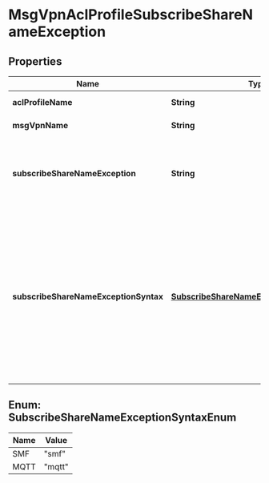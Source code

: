 

# MsgVpnAclProfileSubscribeShareNameException


## Properties

| Name | Type | Description | Notes |
|------------ | ------------- | ------------- | -------------|
|**aclProfileName** | **String** | The name of the ACL Profile. |  [optional] |
|**msgVpnName** | **String** | The name of the Message VPN. |  [optional] |
|**subscribeShareNameException** | **String** | The subscribe share name exception to the default action taken. May include wildcard characters. |  [optional] |
|**subscribeShareNameExceptionSyntax** | [**SubscribeShareNameExceptionSyntaxEnum**](#SubscribeShareNameExceptionSyntaxEnum) | The syntax of the subscribe share name for the exception to the default action taken. The allowed values and their meaning are:  &lt;pre&gt; \&quot;smf\&quot; - Topic uses SMF syntax. \&quot;mqtt\&quot; - Topic uses MQTT syntax. &lt;/pre&gt;  |  [optional] |



## Enum: SubscribeShareNameExceptionSyntaxEnum

| Name | Value |
|---- | -----|
| SMF | &quot;smf&quot; |
| MQTT | &quot;mqtt&quot; |



